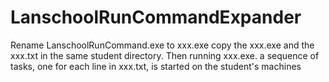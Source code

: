 # LanschoolRunCommandExpander
Rename LanschoolRunCommand.exe to xxx.exe
copy the xxx.exe and the xxx.txt  in the same student directory. 
Then running xxx.exe. a sequence of tasks, one for each line in xxx.txt, is started on the student's machines